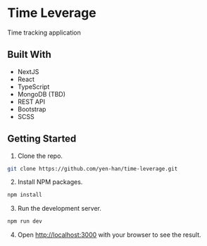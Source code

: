 # Time Leverage

Time tracking application

## Built With

- NextJS
- React
- TypeScript
- MongoDB (TBD)
- REST API
- Bootstrap
- SCSS

## Getting Started

1. Clone the repo.

```bash
git clone https://github.com/yen-han/time-leverage.git
```

2. Install NPM packages.

```bash
npm install
```

3. Run the development server.

```bash
npm run dev
```

4. Open [http://localhost:3000](http://localhost:3000) with your browser to see the result.
